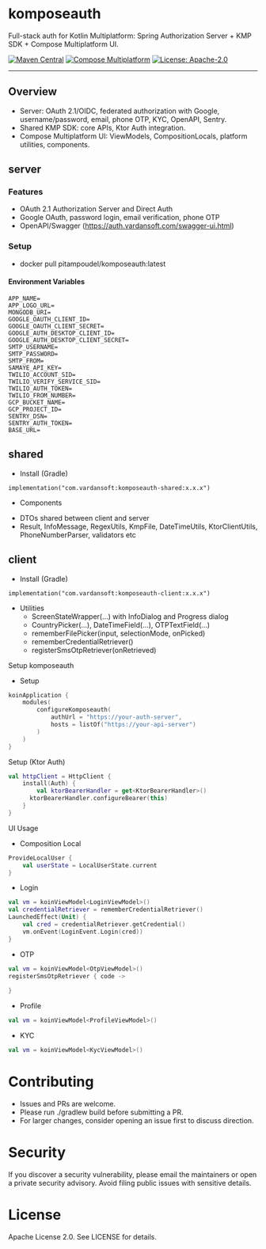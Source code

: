 # komposeauth

Full-stack auth for Kotlin Multiplatform: Spring Authorization Server + KMP SDK + Compose Multiplatform UI.

[![Maven Central](https://maven-badges.herokuapp.com/maven-central/com.vardansoft/komposeauth/badge.svg)](https://maven-badges.herokuapp.com/maven-central/com.vardansoft/komposeauth)
[![Compose Multiplatform](https://img.shields.io/badge/Compose-Multiplatform-42a5f5)](https://www.jetbrains.com/lp/compose-multiplatform/)
[![License: Apache-2.0](https://img.shields.io/badge/License-Apache_2.0-green.svg)](LICENSE)

---

## Overview
- Server: OAuth 2.1/OIDC, federated authorization with Google, username/password, email, phone OTP, KYC, OpenAPI, Sentry.
- Shared KMP SDK: core APIs, Ktor Auth integration.
- Compose Multiplatform UI: ViewModels, CompositionLocals, platform utilities, components.

## server
### Features
- OAuth 2.1 Authorization Server and Direct Auth
- Google OAuth, password login, email verification, phone OTP
- OpenAPI/Swagger (https://auth.vardansoft.com/swagger-ui.html)

### Setup
- docker pull pitampoudel/komposeauth:latest

#### Environment Variables
```
APP_NAME=
APP_LOGO_URL=
MONGODB_URI=
GOOGLE_OAUTH_CLIENT_ID=
GOOGLE_OAUTH_CLIENT_SECRET=
GOOGLE_AUTH_DESKTOP_CLIENT_ID=
GOOGLE_AUTH_DESKTOP_CLIENT_SECRET=
SMTP_USERNAME=
SMTP_PASSWORD=
SMTP_FROM=
SAMAYE_API_KEY=
TWILIO_ACCOUNT_SID=
TWILIO_VERIFY_SERVICE_SID=
TWILIO_AUTH_TOKEN=
TWILIO_FROM_NUMBER=
GCP_BUCKET_NAME=
GCP_PROJECT_ID=
SENTRY_DSN=
SENTRY_AUTH_TOKEN=
BASE_URL=
```

## shared
* Install (Gradle)
```
implementation("com.vardansoft:komposeauth-shared:x.x.x")
```
* Components
- DTOs shared between client and server 
- Result<T>, InfoMessage, RegexUtils, KmpFile, DateTimeUtils, KtorClientUtils, PhoneNumberParser, validators etc

## client
* Install (Gradle)
```
implementation("com.vardansoft:komposeauth-client:x.x.x")
```
* Utilities
  - ScreenStateWrapper(...) with InfoDialog and Progress dialog
  - CountryPicker(...), DateTimeField(...), OTPTextField(...)
  - rememberFilePicker(input, selectionMode, onPicked)
  - rememberCredentialRetriever()
  - registerSmsOtpRetriever(onRetrieved)

Setup komposeauth
* Setup
```kotlin
koinApplication {
    modules(
        configureKomposeauth(
            authUrl = "https://your-auth-server",
            hosts = listOf("https://your-api-server")
        )
    )
}
```

Setup (Ktor Auth)
```kotlin
val httpClient = HttpClient {
    install(Auth) {
        val ktorBearerHandler = get<KtorBearerHandler>()
      ktorBearerHandler.configureBearer(this)
    }
}
```

UI Usage
- Composition Local
```kotlin
ProvideLocalUser {
    val userState = LocalUserState.current
}
```
- Login
```kotlin
val vm = koinViewModel<LoginViewModel>()
val credentialRetriever = rememberCredentialRetriever()
LaunchedEffect(Unit) {
    val cred = credentialRetriever.getCredential()
    vm.onEvent(LoginEvent.Login(cred))
}
```
- OTP
```kotlin
val vm = koinViewModel<OtpViewModel>()
registerSmsOtpRetriever { code -> 
    
}
```
- Profile
```kotlin
val vm = koinViewModel<ProfileViewModel>()
```
- KYC
```kotlin
val vm = koinViewModel<KycViewModel>()
```

# Contributing
- Issues and PRs are welcome.
- Please run ./gradlew build before submitting a PR.
- For larger changes, consider opening an issue first to discuss direction.

# Security
If you discover a security vulnerability, please email the maintainers or open a private security advisory. Avoid filing public issues with sensitive details.

# License
Apache License 2.0. See LICENSE for details.
